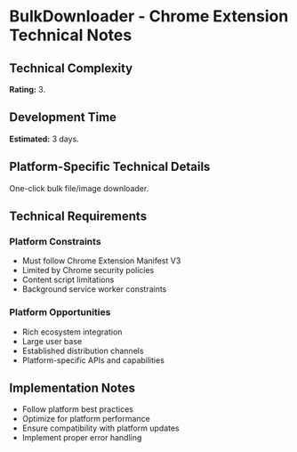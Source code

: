 # BulkDownloader - Chrome Extension Technical Notes

## Technical Complexity
**Rating:** 3.

## Development Time
**Estimated:** 3 days.

## Platform-Specific Technical Details
One-click bulk file/image downloader.

## Technical Requirements

### Platform Constraints
- Must follow Chrome Extension Manifest V3
- Limited by Chrome security policies
- Content script limitations
- Background service worker constraints

### Platform Opportunities
- Rich ecosystem integration
- Large user base
- Established distribution channels
- Platform-specific APIs and capabilities

## Implementation Notes
- Follow platform best practices
- Optimize for platform performance
- Ensure compatibility with platform updates
- Implement proper error handling
